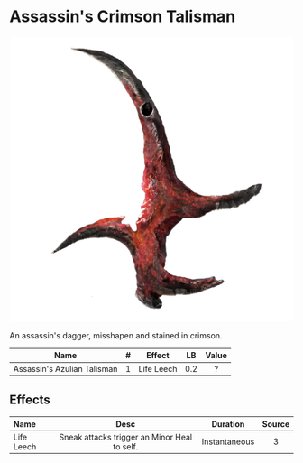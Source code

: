 # Assassin's Crimson Talisman

![Copyrighted Image](Assassin'sCrimsonTalisman.png)



An assassin's dagger, misshapen and stained in crimson.



|            Name            | # |   Effect   | LB | Value |
| :-------------------------: | :-: | :--------: | :-: | :---: |
| Assassin's Azulian Talisman | 1 | Life Leech | 0.2 |   ?   |

## Effects

| Name       |                    Desc                    |   Duration   | Source |
| :--------- | :------------------------------------------: | :-----------: | :-----------: |
| Life Leech | Sneak attacks trigger an Minor Heal to self. | Instantaneous |       3       |
